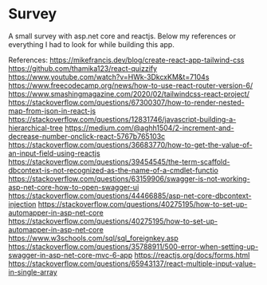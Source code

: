 # Survey
A small survey with asp.net core and reactjs. Below my references or everything I had to look for while building this app.

References:
https://mikefrancis.dev/blog/create-react-app-tailwind-css
https://github.com/thamika123/react-quizzify
https://www.youtube.com/watch?v=HWk-3DkcxKM&t=7104s
https://www.freecodecamp.org/news/how-to-use-react-router-version-6/
https://www.smashingmagazine.com/2020/02/tailwindcss-react-project/
https://stackoverflow.com/questions/67300307/how-to-render-nested-map-from-json-in-react-js
https://stackoverflow.com/questions/12831746/javascript-building-a-hierarchical-tree
https://medium.com/@aghh1504/2-increment-and-decrease-number-onclick-react-5767b765103c
https://stackoverflow.com/questions/36683770/how-to-get-the-value-of-an-input-field-using-reactjs
https://stackoverflow.com/questions/39454545/the-term-scaffold-dbcontext-is-not-recognized-as-the-name-of-a-cmdlet-functio
https://stackoverflow.com/questions/63159906/swagger-is-not-working-asp-net-core-how-to-open-swagger-ui
https://stackoverflow.com/questions/44466885/asp-net-core-dbcontext-injection
https://stackoverflow.com/questions/40275195/how-to-set-up-automapper-in-asp-net-core
https://stackoverflow.com/questions/40275195/how-to-set-up-automapper-in-asp-net-core
https://www.w3schools.com/sql/sql_foreignkey.asp
https://stackoverflow.com/questions/35788911/500-error-when-setting-up-swagger-in-asp-net-core-mvc-6-app
https://reactjs.org/docs/forms.html
https://stackoverflow.com/questions/65943137/react-multiple-input-value-in-single-array
